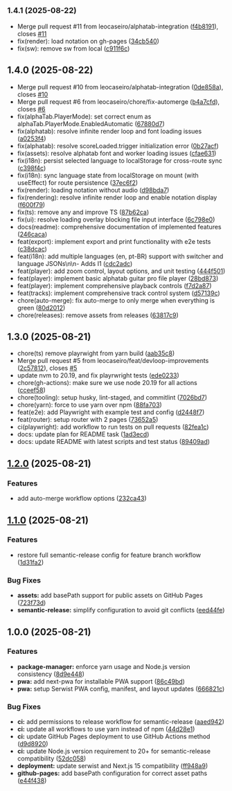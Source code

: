 ## <small>1.4.1 (2025-08-22)</small>

* Merge pull request #11 from leocaseiro/alphatab-integration ([f4b8191](https://github.com/leocaseiro/alpha-drums/commit/f4b8191)), closes [#11](https://github.com/leocaseiro/alpha-drums/issues/11)
* fix(render): load notation on gh-pages ([34cb540](https://github.com/leocaseiro/alpha-drums/commit/34cb540))
* fix(sw): remove sw from local ([c911f6c](https://github.com/leocaseiro/alpha-drums/commit/c911f6c))

## 1.4.0 (2025-08-22)

* Merge pull request #10 from leocaseiro/alphatab-integration ([0de858a](https://github.com/leocaseiro/alpha-drums/commit/0de858a)), closes [#10](https://github.com/leocaseiro/alpha-drums/issues/10)
* Merge pull request #6 from leocaseiro/chore/fix-automerge ([b4a7cfd](https://github.com/leocaseiro/alpha-drums/commit/b4a7cfd)), closes [#6](https://github.com/leocaseiro/alpha-drums/issues/6)
* fix(alphaTab.PlayerMode): set correct enum as alphaTab.PlayerMode.EnabledAutomatic ([67880d7](https://github.com/leocaseiro/alpha-drums/commit/67880d7))
* fix(alphatab): resolve infinite render loop and font loading issues ([a0253f4](https://github.com/leocaseiro/alpha-drums/commit/a0253f4))
* fix(alphatab): resolve scoreLoaded.trigger initialization error ([0b27acf](https://github.com/leocaseiro/alpha-drums/commit/0b27acf))
* fix(assets): resolve alphatab font and worker loading issues ([cfae631](https://github.com/leocaseiro/alpha-drums/commit/cfae631))
* fix(i18n): persist selected language to localStorage for cross-route sync ([c398f4c](https://github.com/leocaseiro/alpha-drums/commit/c398f4c))
* fix(i18n): sync language state from localStorage on mount (with useEffect) for route persistence ([37ec6f2](https://github.com/leocaseiro/alpha-drums/commit/37ec6f2))
* fix(render): loading notation without audio ([d98bda7](https://github.com/leocaseiro/alpha-drums/commit/d98bda7))
* fix(rendering): resolve infinite render loop and enable notation display ([f600f79](https://github.com/leocaseiro/alpha-drums/commit/f600f79))
* fix(ts): remove any and improve TS ([87b62ca](https://github.com/leocaseiro/alpha-drums/commit/87b62ca))
* fix(ui): resolve loading overlay blocking file input interface ([6c798e0](https://github.com/leocaseiro/alpha-drums/commit/6c798e0))
* docs(readme): comprehensive documentation of implemented features ([246caca](https://github.com/leocaseiro/alpha-drums/commit/246caca))
* feat(export): implement export and print functionality with e2e tests ([c38dcac](https://github.com/leocaseiro/alpha-drums/commit/c38dcac))
* feat(i18n): add multiple languages (en, pt-BR) support with switcher and language JSONs\n\n- Adds I1 ([cdc2adc](https://github.com/leocaseiro/alpha-drums/commit/cdc2adc))
* feat(player): add zoom control, layout options, and unit testing ([444f501](https://github.com/leocaseiro/alpha-drums/commit/444f501))
* feat(player): implement basic alphatab guitar pro file player ([28bd873](https://github.com/leocaseiro/alpha-drums/commit/28bd873))
* feat(player): implement comprehensive playback controls ([f7d2a87](https://github.com/leocaseiro/alpha-drums/commit/f7d2a87))
* feat(tracks): implement comprehensive track control system ([d57139c](https://github.com/leocaseiro/alpha-drums/commit/d57139c))
* chore(auto-merge): fix auto-merge to only merge when everything is green ([80d2012](https://github.com/leocaseiro/alpha-drums/commit/80d2012))
* chore(releases): remove assets from releases ([63817c9](https://github.com/leocaseiro/alpha-drums/commit/63817c9))

## 1.3.0 (2025-08-21)

* chore(ts) remove playrwight from yarn build ([aab35c8](https://github.com/leocaseiro/alpha-drums/commit/aab35c8))
* Merge pull request #5 from leocaseiro/feat/devloop-improvements ([2c57812](https://github.com/leocaseiro/alpha-drums/commit/2c57812)), closes [#5](https://github.com/leocaseiro/alpha-drums/issues/5)
* update nvm to 20.19, and fix playrwright tests ([ede0233](https://github.com/leocaseiro/alpha-drums/commit/ede0233))
* chore(gh-actions): make sure we use node 20.19 for all actions ([cceef58](https://github.com/leocaseiro/alpha-drums/commit/cceef58))
* chore(tooling): setup husky, lint-staged, and commitlint ([7026bd7](https://github.com/leocaseiro/alpha-drums/commit/7026bd7))
* chore(yarn): force to use yarn over npm ([88fa703](https://github.com/leocaseiro/alpha-drums/commit/88fa703))
* feat(e2e): add Playwright with example test and config ([d2448f7](https://github.com/leocaseiro/alpha-drums/commit/d2448f7))
* feat(router): setup router with 2 pages ([73652a5](https://github.com/leocaseiro/alpha-drums/commit/73652a5))
* ci(playwright): add workflow to run tests on pull requests ([82fea1c](https://github.com/leocaseiro/alpha-drums/commit/82fea1c))
* docs: update plan for README task ([1ad3ecd](https://github.com/leocaseiro/alpha-drums/commit/1ad3ecd))
* docs: update README with latest scripts and test status ([89409ad](https://github.com/leocaseiro/alpha-drums/commit/89409ad))

## [1.2.0](https://github.com/leocaseiro/alpha-drums/compare/v1.1.0...v1.2.0) (2025-08-21)

### Features

* add auto-merge workflow options ([232ca43](https://github.com/leocaseiro/alpha-drums/commit/232ca4371396e3df83bd14710a45d280e9e9bc1b))

## [1.1.0](https://github.com/leocaseiro/alpha-drums/compare/v1.0.0...v1.1.0) (2025-08-21)

### Features

* restore full semantic-release config for feature branch workflow ([1d31fa2](https://github.com/leocaseiro/alpha-drums/commit/1d31fa2355964aefbd60a5e453894f619a854f0b))

### Bug Fixes

* **assets:** add basePath support for public assets on GitHub Pages ([723f73d](https://github.com/leocaseiro/alpha-drums/commit/723f73dc47b0647c352dee6a9523fefadc91f5ec))
* **semantic-release:** simplify configuration to avoid git conflicts ([eed44fe](https://github.com/leocaseiro/alpha-drums/commit/eed44fe8d13f5fbeff0c9e8a6fb0c93fb3b388cc))

## 1.0.0 (2025-08-21)

### Features

* **package-manager:** enforce yarn usage and Node.js version consistency ([8d9e448](https://github.com/leocaseiro/alpha-drums/commit/8d9e4481c3e22ea07137888911c1106f7dcc5b7c))
* **pwa:** add next-pwa for installable PWA support ([86c49bd](https://github.com/leocaseiro/alpha-drums/commit/86c49bdce787ea0b9219534c29273895e9e09a36))
* **pwa:** setup Serwist PWA config, manifest, and layout updates ([666821c](https://github.com/leocaseiro/alpha-drums/commit/666821cde19ba1efffd1ef3b1a8f6574fd6505a2))

### Bug Fixes

* **ci:** add permissions to release workflow for semantic-release ([aaed942](https://github.com/leocaseiro/alpha-drums/commit/aaed9420b421627c17afc14c93f35d5e0ca4ba70))
* **ci:** update all workflows to use yarn instead of npm ([44d28e1](https://github.com/leocaseiro/alpha-drums/commit/44d28e1f845ad43db24ca2d00468d4ca61b4cca8))
* **ci:** update GitHub Pages deployment to use GitHub Actions method ([d9d8920](https://github.com/leocaseiro/alpha-drums/commit/d9d892026c11c0ed51a2c657222b5eab04eb3909))
* **ci:** update Node.js version requirement to 20+ for semantic-release compatibility ([52dc058](https://github.com/leocaseiro/alpha-drums/commit/52dc058f4fce44421f24f5a85825b61df1343d30))
* **deployment:** update serwist and Next.js 15 compatibility ([ff948a9](https://github.com/leocaseiro/alpha-drums/commit/ff948a9a8fb0693ddfd2d251d731764731147d39))
* **github-pages:** add basePath configuration for correct asset paths ([e44f438](https://github.com/leocaseiro/alpha-drums/commit/e44f43820294b43e67e8dfac038df920856cecf0))

